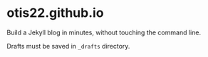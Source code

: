 # otis22.github.io

Build a Jekyll blog in minutes, without touching the command line.


Drafts must be saved in `_drafts` directory.